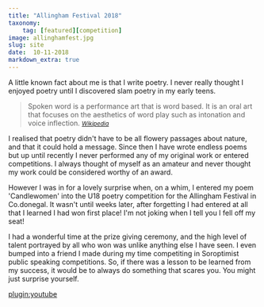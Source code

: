 ```yaml
---
title: "Allingham Festival 2018"
taxonomy:
    tag: [featured][competition]
image: allinghamfest.jpg
slug: site
date:  10-11-2018
markdown_extra: true
---
```


A little known fact about me is that I write poetry. I never really thought I enjoyed poetry until I discovered slam poetry in my early teens.

>Spoken word is a performance art that is word based. It is an oral art that focuses on the aesthetics of word play such as intonation and voice inflection.
><small><cite>[Wikipedia](https://en.wikipedia.org/wiki/Spoken_word)</cite></small>

I realised that poetry didn't have to be all flowery passages about nature, and that it could hold a message. Since then I have wrote endless poems but up until recently I never performed any of my original work or entered competitions. I always thought of myself as an amateur and never thought my work could be considered worthy of an award.

However I was in for a lovely surprise when, on a whim, I entered my poem 'Candlewomen' into the U18 poetry competition for the Allingham Festival in Co.donegal. It wasn't until weeks later, after forgetting I had entered at all that I learned I had won first place! I'm not joking when I tell you I fell off my seat!

I had a wonderful time at the prize giving ceremony, and the high level of talent portrayed by all who won was unlike anything else I have seen. I even bumped into a friend I made during my time competiting in Soroptimist public speaking competitions.
So, if there was a lesson to be learned from my success, it would be to always do something that scares you. You might just surprise yourself.

[plugin:youtube](https://www.youtube.com/embed/qk5aL_bqN7k)
